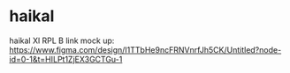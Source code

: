 # haikal
haikal Xl RPL B
link mock up:
https://www.figma.com/design/I1TTbHe9ncFRNVnrfJh5CK/Untitled?node-id=0-1&t=HILPt1ZjEX3GCTGu-1

